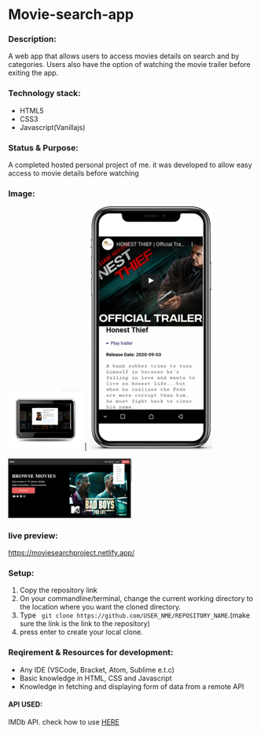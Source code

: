 # Movie-search-app


### Description:
A web app that allows users to access movies details on search  and by categories. Users also have the option of watching the movie trailer before exiting the app.

### Technology stack:
* HTML5
* CSS3
* Javascript(Vanillajs)

### Status & Purpose:
A completed hosted personal project of me. it was developed to allow easy  access to movie details before watching


### Image: 
 <img src="Assets/tabletmockup edited.jpg" width="30%" height="30%">  |   <img src="Assets/watch.png" width="50%" height="50%">
 
 <img src="Assets/movieApp2.png" width="50%" height="50%">


### live preview:  
https://moviesearchproject.netlify.app/

### Setup:
1. Copy the repository link 
2. On your commandline/terminal, change the current working directory to the location where you want the cloned directory.
3. Type ``` git clone https://github.com/USER_NME/REPOSITORY_NAME```.(make sure the link is the link to the repository)
4. press enter to create your local clone.

### Reqirement & Resources for development: 
 * Any IDE (VSCode, Bracket, Atom, Sublime e.t.c)
 * Basic knowledge in HTML, CSS and Javascript
 * Knowledge in fetching and displaying form of  data from a remote API 
 #### API USED: 
 IMDb API. 
 check how to use [HERE](https://rapidapi.com/blog/how-to-use-imdb-api/)
